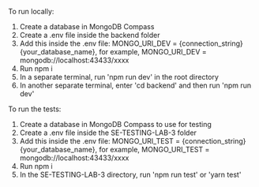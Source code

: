 To run locally:

1. Create a database in MongoDB Compass
2. Create a .env file inside the backend folder
3. Add this inside the .env file: MONGO_URI_DEV = {connection_string}{your_database_name}, for example, MONGO_URI_DEV = mongodb://localhost:43433/xxxx
4. Run npm i
5. In a separate terminal, run 'npm run dev' in the root directory
6. In another separate terminal, enter 'cd backend' and then run 'npm run dev'

To run the tests:

1. Create a database in MongoDB Compass to use for testing
2. Create a .env file inside the SE-TESTING-LAB-3 folder
3. Add this inside the .env file: MONGO_URI_TEST = {connection_string}{your_database_name}, for example, MONGO_URI_TEST = mongodb://localhost:43433/xxxx
4. Run npm i
5. In the SE-TESTING-LAB-3 directory, run 'npm run test' or 'yarn test'
